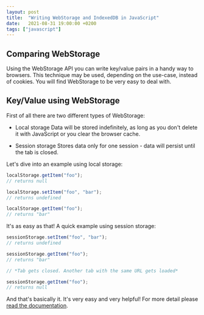 ```yaml
---
layout: post
title:  "Writing WebStorage and IndexedDB in JavaScript"
date:   2021-08-31 19:00:00 +0200
tags: ["javascript"]
---
```


## Comparing WebStorage

Using the WebStorage API you can write key/value pairs in a handy way to browsers. This technique may be used, depending on the use-case, instead of cookies. You will find WebStorage to be very easy to deal with.

## Key/Value using WebStorage

First of all there are two different types of WebStorage:
- Local storage
Data will be stored indefinitely, as long as you don't delete it with JavaScript or you clear the browser cache. 

- Session storage
Stores data only for one session - data will persist until the tab is closed.

Let's dive into an example using local storage:
```javascript
localStorage.getItem("foo");
// returns null

localStorage.setItem("foo", "bar");
// returns undefined

localStorage.getItem("foo");
// returns "bar"
```

It's as easy as that! A quick example using session storage:
```javascript
sessionStorage.setItem("foo", "bar");
// returns undefined

sessionStorage.getItem("foo");
// returns "bar"

// *Tab gets closed. Another tab with the same URL gets loaded*

sessionStorage.getItem("foo");
// returns null
```

And that's basically it. It's very easy and very helpful! For more detail please [read the documentation](https://developer.mozilla.org/en-US/docs/Web/API/Web_Storage_API).
